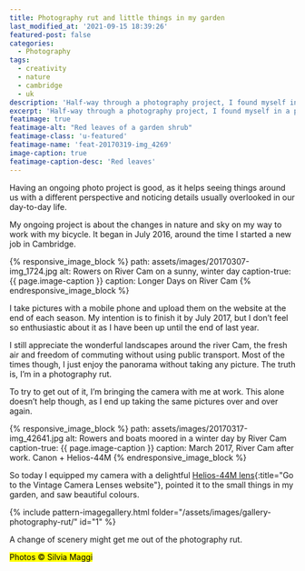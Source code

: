 ```yaml
---
title: Photography rut and little things in my garden
last_modified_at: '2021-09-15 18:39:26'
featured-post: false
categories:
  - Photography
tags:
  - creativity
  - nature
  - cambridge
  - uk
description: 'Half-way through a photography project, I found myself in a photography rut. I tried a few tricks to get out of it.'
excerpt: 'Half-way through a photography project, I found myself in a photography rut. I tried a few tricks to get out of it.'
featimage: true
featimage-alt: "Red leaves of a garden shrub"
featimage-class: 'u-featured'
featimage-name: 'feat-20170319-img_4269'
image-caption: true
featimage-caption-desc: 'Red leaves'
---
```

Having an ongoing photo project is good, as it helps seeing things around us with a different perspective and noticing details usually overlooked in our day-to-day life.

My ongoing project is about the changes in nature and sky on my way to work with my bicycle. It began in July 2016, around the time I started a new job in Cambridge.

{% responsive_image_block %}
  path: assets/images/20170307-img_1724.jpg
  alt: Rowers on River Cam on a sunny, winter day
  caption-true: {{ page.image-caption }}
  caption: Longer Days on River Cam
{% endresponsive_image_block %}

I take pictures with a mobile phone and upload them on the website at the end of each season. My intention is to finish it by July 2017, but I don’t feel so enthusiastic about it as I have been up until the end of last year.

I still appreciate the wonderful landscapes around the river Cam, the fresh air and freedom of commuting without using public transport. Most of the times though, I just enjoy the panorama without taking any picture. The truth is, I’m in a photography rut.

To try to get out of it, I’m bringing the camera with me at work. This alone doesn’t help though, as I end up taking the same pictures over and over again.

{% responsive_image_block %}
  path: assets/images/20170317-img_42641.jpg
  alt: Rowers and boats moored in a winter day by River Cam
  caption-true: {{ page.image-caption }}
  caption: March 2017, River Cam after work. Canon + Helios-44M
{% endresponsive_image_block %}

So today I equipped my camera with a delightful [Helios-44M lens](https://vintage-camera-lenses.com/helios-44-2-58mm-f2/){:title="Go to the Vintage Camera Lenses website"}, pointed it to the small things in my garden, and saw beautiful colours.

{% include pattern-imagegallery.html folder="/assets/images/gallery-photography-rut/" id="1" %}

A change of scenery might get me out of the photography rut.

<p class="detached"><mark class="smd-highlight small">Photos &copy; Silvia Maggi</mark></p>
